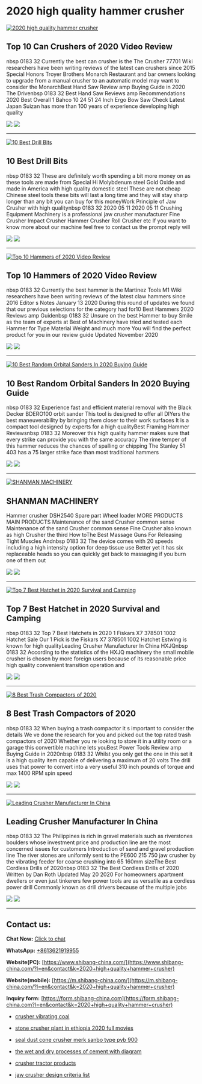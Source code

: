 # 2020 high quality hammer crusher

<a href="https://swt.shibang-china.com/?l=en&img&k=2020+high+quality+hammer+crusher" target="_blank">![2020 high quality hammer crusher](http://static.shibang-china.com/all-800x300/387.jpg)</a>

## Top 10 Can Crushers of 2020 Video Review
nbsp 0183 32 Currently the best can crusher is the The Crusher 77701 Wiki researchers have been writing reviews of the latest can crushers since 2015 Special Honors Troyer Brothers Monarch Restaurant and bar owners looking to upgrade from a manual crusher to an automatic model may want to consider the MonarchBest Hand Saw Review amp Buying Guide in 2020 The Drivenbsp 0183 32 Best Hand Saw Reviews amp Recommendations 2020 Best Overall 1 Bahco 10 24 51 24 Inch Ergo Bow Saw Check Latest Japan Suizan has more than 100 years of experience developing high quality


<a href="https://whatsapp.shibangsoft.com/WhatsApp.php" target="_blank" title="WhatsApp">![](http://static.shibang-china.com/icon/whatsapp.png)</a> <a href="https://swt.shibang-china.com/?l=en&icon&k=2020+high+quality+hammer+crusher" target="_blank">![](http://static.shibang-china.com/icon/chat-en.png)</a>

---

<a href="https://swt.shibang-china.com/?l=en&img&k=2020+high+quality+hammer+crusher" target="_blank">![10 Best Drill Bits](http://static.shibang-china.com/all-800x300/853.jpg)</a>

## 10 Best Drill Bits
nbsp 0183 32 These are definitely worth spending a bit more money on as these tools are made from Special Hi Molybdenum steel Gold Oxide and made in America with high quality domestic steel These are not cheap Chinese steel tools these bits will last a long time and they will stay sharp longer than any bit you can buy for this moneyWork Principle of Jaw Crusher with high qualitynbsp 0183 32 2020 05 11 2020 05 11 Crushing Equipment Machinery is a professional jaw crusher manufacturer Fine Crusher Impact Crusher Hammer Crusher Roll Crusher etc If you want to know more about our machine feel free to contact us the prompt reply will


<a href="https://whatsapp.shibangsoft.com/WhatsApp.php" target="_blank" title="WhatsApp">![](http://static.shibang-china.com/icon/whatsapp.png)</a> <a href="https://swt.shibang-china.com/?l=en&icon&k=2020+high+quality+hammer+crusher" target="_blank">![](http://static.shibang-china.com/icon/chat-en.png)</a>

---

<a href="https://swt.shibang-china.com/?l=en&img&k=2020+high+quality+hammer+crusher" target="_blank">![Top 10 Hammers of 2020 Video Review](http://static.shibang-china.com/all-800x300/425.jpg)</a>

## Top 10 Hammers of 2020 Video Review
nbsp 0183 32 Currently the best hammer is the Martinez Tools M1 Wiki researchers have been writing reviews of the latest claw hammers since 2016 Editor s Notes January 13 2020 During this round of updates we found that our previous selections for the category had for10 Best Hammers 2020 Reviews amp Guidenbsp 0183 32 Unsure on the best Hammer to buy Smile as the team of experts at Best of Machinery have tried and tested each Hammer for Type Material Weight and much more You will find the perfect product for you in our review guide Updated November 2020


<a href="https://whatsapp.shibangsoft.com/WhatsApp.php" target="_blank" title="WhatsApp">![](http://static.shibang-china.com/icon/whatsapp.png)</a> <a href="https://swt.shibang-china.com/?l=en&icon&k=2020+high+quality+hammer+crusher" target="_blank">![](http://static.shibang-china.com/icon/chat-en.png)</a>

---

<a href="https://swt.shibang-china.com/?l=en&img&k=2020+high+quality+hammer+crusher" target="_blank">![10 Best Random Orbital Sanders In 2020 Buying Guide](http://static.shibang-china.com/all-800x300/1412.jpg)</a>

## 10 Best Random Orbital Sanders In 2020 Buying Guide
nbsp 0183 32 Experience fast and efficient material removal with the Black Decker BDERO100 orbit sander This tool is designed to offer all DIYers the best maneuverability by bringing them closer to their work surfaces It is a compact tool designed by experts for a high qualityBest Framing Hammer Reviewsnbsp 0183 32 Moreover this high quality hammer makes sure that every strike can provide you with the same accuracy The rime temper of this hammer reduces the chances of spalling or chipping The Stanley 51 403 has a 75 larger strike face than most traditional hammers


<a href="https://whatsapp.shibangsoft.com/WhatsApp.php" target="_blank" title="WhatsApp">![](http://static.shibang-china.com/icon/whatsapp.png)</a> <a href="https://swt.shibang-china.com/?l=en&icon&k=2020+high+quality+hammer+crusher" target="_blank">![](http://static.shibang-china.com/icon/chat-en.png)</a>

---

<a href="https://swt.shibang-china.com/?l=en&img&k=2020+high+quality+hammer+crusher" target="_blank">![SHANMAN MACHINERY](http://static.shibang-china.com/all-800x300/833.jpg)</a>

## SHANMAN MACHINERY
Hammer crusher DSH2540 Spare part Wheel loader MORE PRODUCTS MAIN PRODUCTS Maintenance of the sand Crusher common sense Maintenance of the sand Crusher common sense Fine Crusher also known as high Crusher the third How toThe Best Massage Guns For Releasing Tight Muscles Andnbsp 0183 32 The device comes with 20 speeds including a high intensity option for deep tissue use Better yet it has six replaceable heads so you can quickly get back to massaging if you burn one of them out


<a href="https://whatsapp.shibangsoft.com/WhatsApp.php" target="_blank" title="WhatsApp">![](http://static.shibang-china.com/icon/whatsapp.png)</a> <a href="https://swt.shibang-china.com/?l=en&icon&k=2020+high+quality+hammer+crusher" target="_blank">![](http://static.shibang-china.com/icon/chat-en.png)</a>

---

<a href="https://swt.shibang-china.com/?l=en&img&k=2020+high+quality+hammer+crusher" target="_blank">![Top 7 Best Hatchet in 2020 Survival and Camping](http://static.shibang-china.com/all-800x300/70.jpg)</a>

## Top 7 Best Hatchet in 2020 Survival and Camping
nbsp 0183 32 Top 7 Best Hatchets in 2020 1 Fiskars X7 378501 1002 Hatchet Sale Our 1 Pick is the Fiskars X7 378501 1002 Hatchet Estwing is known for high qualityLeading Crusher Manufacturer In China HXJQnbsp 0183 32 According to the statistics of the HXJQ machinery the small mobile crusher is chosen by more foreign users because of its reasonable price high quality convenient transition operation and


<a href="https://whatsapp.shibangsoft.com/WhatsApp.php" target="_blank" title="WhatsApp">![](http://static.shibang-china.com/icon/whatsapp.png)</a> <a href="https://swt.shibang-china.com/?l=en&icon&k=2020+high+quality+hammer+crusher" target="_blank">![](http://static.shibang-china.com/icon/chat-en.png)</a>

---

<a href="https://swt.shibang-china.com/?l=en&img&k=2020+high+quality+hammer+crusher" target="_blank">![8 Best Trash Compactors of 2020](http://static.shibang-china.com/all-800x300/1209.jpg)</a>

## 8 Best Trash Compactors of 2020
nbsp 0183 32 When buying a trash compactor it s important to consider the details We ve done the research for you and picked out the top rated trash compactors of 2020 Whether you re looking to store it in a utility room or a garage this convertible machine lets youBest Power Tools Review amp Buying Guide in 2020nbsp 0183 32 Whilst you only get the one in this set it is a high quality item capable of delivering a maximum of 20 volts The drill uses that power to convert into a very useful 310 inch pounds of torque and max 1400 RPM spin speed


<a href="https://whatsapp.shibangsoft.com/WhatsApp.php" target="_blank" title="WhatsApp">![](http://static.shibang-china.com/icon/whatsapp.png)</a> <a href="https://swt.shibang-china.com/?l=en&icon&k=2020+high+quality+hammer+crusher" target="_blank">![](http://static.shibang-china.com/icon/chat-en.png)</a>

---

<a href="https://swt.shibang-china.com/?l=en&img&k=2020+high+quality+hammer+crusher" target="_blank">![Leading Crusher Manufacturer In China](http://static.shibang-china.com/all-800x300/9.jpg)</a>

## Leading Crusher Manufacturer In China
nbsp 0183 32 The Philippines is rich in gravel materials such as riverstones boulders whose investment price and production line are the most concerned issues for customers Introduction of sand and gravel production line The river stones are uniformly sent to the PE600 215 750 jaw crusher by the vibrating feeder for coarse crushing into 65 160mm sizeThe Best Cordless Drills of 2020nbsp 0183 32 The Best Cordless Drills of 2020 Written by Dan Roth Updated May 20 2020 For homeowners apartment dwellers or even just tinkerers few power tools are as versatile as a cordless power drill Commonly known as drill drivers because of the multiple jobs


<a href="https://whatsapp.shibangsoft.com/WhatsApp.php" target="_blank" title="WhatsApp">![](http://static.shibang-china.com/icon/whatsapp.png)</a> <a href="https://swt.shibang-china.com/?l=en&icon&k=2020+high+quality+hammer+crusher" target="_blank">![](http://static.shibang-china.com/icon/chat-en.png)</a>

---
## Contact us:

**Chat Now:** [Click to chat](https://swt.shibang-china.com?l=en&contact&k=2020+high+quality+hammer+crusher)

**WhatsApp:**  [+8613621919955](https://whatsapp.shibangsoft.com/WhatsApp.php)

**Website(PC):** [https://www.shibang-china.com/](https://www.shibang-china.com/?l=en&contact&k=2020+high+quality+hammer+crusher)

**Website(mobile):** [https://m.shibang-china.com/](https://m.shibang-china.com/?l=en&contact&k=2020+high+quality+hammer+crusher)

**Inquiry form:** [https://form.shibang-china.com](https://form.shibang-china.com?l=en&contact&k=2020+high+quality+hammer+crusher)

* [crusher vibrating coal](../170/crusher%20vibrating%20coal.md)

* [stone crusher plant in ethiopia 2020 full movies](../170/stone%20crusher%20plant%20in%20ethiopia%202020%20full%20movies.md)

* [seal dust cone crusher merk sanbo type pyb 900](../170/seal%20dust%20cone%20crusher%20merk%20sanbo%20type%20pyb%20900.md)

* [the wet and dry processes of cement with diagram](../164/the%20wet%20and%20dry%20processes%20of%20cement%20with%20diagram.md)

* [crusher tractor products](../162/crusher%20tractor%20products.md)

* [jaw crusher design criteria list](../169/jaw%20crusher%20design%20criteria%20list.md)